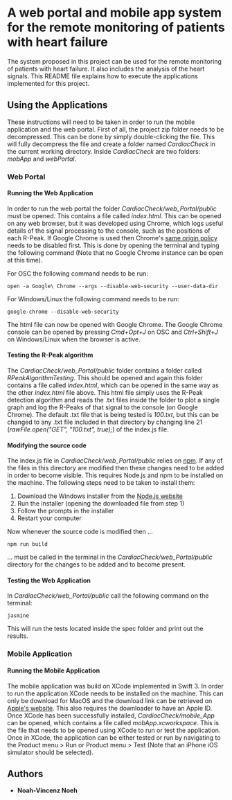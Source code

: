 # A web portal and mobile app system for the remote monitoring of patients with heart failure

The system proposed in this project can be used for the remote monitoring of patients with heart failure. It also includes the analysis of the heart signals. This README file explains how to execute the applications implemented for this project.

## Using the Applications

These instructions will need to be taken in order to run the mobile application and the web portal. First of all, the project zip folder needs to be decompressed. This can be done by simply double-clicking the file. This will fully decompress the file and create a folder named *CardiacCheck* in the current working directory. Inside *CardiacCheck* are two folders: *mobApp* and *webPortal*.

### Web Portal

#### Running the Web Application

In order to run the web portal the folder *CardiacCheck/web_Portal/public* must be opened. This contains a file called *index.html*. This can be opened on any web browser, but it was developed using Chrome, which logs useful details of the signal processing to the console, such as the positions of each R-Peak. If Google Chrome is used then Chrome's [same origin policy](https://en.wikipedia.org/wiki/Same-origin_policy) needs to be disabled first. This is done by opening the terminal and typing the following command (Note that no Google Chrome instance can be open at this time).

For OSC the following command needs to be run:
```
open -a Google\ Chrome --args --disable-web-security --user-data-dir
```

For Windows/Linux the following command needs to be run:
```
google-chrome --disable-web-security
```
The html file can now be opened with Google Chrome. The Google Chrome console can be opened by pressing *Cmd+Opt+J* on OSC and *Ctrl+Shift+J* on Windows/Linux when the browser is active.

#### Testing the R-Peak algorithm

The  *CardiacCheck/web_Portal/public* folder contains a folder called *RPeakAlgorithmTesting*. This should be opened and again this folder contains a file called *index.html*, which can be opened in the same way as the other *index.html* file above. This html file simply uses the R-Peak detection algorithm and reads the .txt files inside the folder to plot a single graph and log the R-Peaks of that signal to the console (on Google Chrome). The default .txt file that is being tested is *100.txt*, but this can be changed to any .txt file included in that directory by changing line 21 (*rawFile.open("GET", "100.txt", true);*) of the index.js file. 

#### Modifying the source code
 
 The index.js file in *CardiacCheck/web_Portal/public* relies on [npm](https://www.npmjs.com). If any of the files in this directory are modified then these changes need to be added in order to become visible. This requires Node.js and npm to be installed on the machine. The following steps need to be taken to install them:
 
 1) Download the Windows installer from the [Node.js website](https://nodejs.org/en/)
 2) Run the installer (opening the downloaded file from step 1)
 3) Follow the prompts in the installer
 4) Restart your computer
 
 Now whenever the source code is modified then ...
 ```
 npm run build
 ```
 ... must be called in the terminal in the *CardiacCheck/web_Portal/public* directory for the changes to be added and to become present.
 
 #### Testing the Web Application
 
 In *CardiacCheck/web_Portal/public* call the following command on the terminal:
 ```
 jasmine
 ```
 This will run the tests located inside the spec folder and print out the results.

### Mobile Application

#### Running the Mobile Application

The mobile application was build on XCode implemented in Swift 3. In order to run the application XCode needs to be installed on the machine. This can only be download for MacOS and the download link can be retrieved on [Apple's website](https://developer.apple.com/download/). This also requires the downloader to have an Apple ID. Once XCode has been successfully installed, *CardiacCheck/mobile_App* can be opened, which contains a file called *mobApp.xcworkspace*. This is the file that needs to be opened using XCode to run or test the application. Once in XCode, the application can be either tested or run by navigating to the Product menu > Run or Product menu > Test (Note that an iPhone iOS simulator should be selected).

## Authors

* **Noah-Vincenz Noeh**
